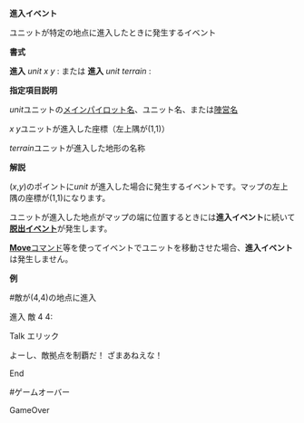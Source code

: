 **進入イベント**

ユニットが特定の地点に進入したときに発生するイベント

**書式**

**進入** *unit x y* : または  **進入** *unit terrain* :

**指定項目説明**

*unit*ユニットの[メインパイロット名](メインパイロット名)、ユニット名、または[陣営名](陣営名)

*x y*ユニットが進入した座標（左上隅が(1,1)）

*terrain*ユニットが進入した地形の名称

**解説**

(*x*,*y*)のポイントに*unit* が進入した場合に発生するイベントです。マップの左上隅の座標が(1,1)になります。

ユニットが進入した地点がマップの端に位置するときには**進入イベント**に続いて[**脱出イベント**](脱出イベント)が発生します。

[**Move**コマンド](Moveコマンド)等を使ってイベントでユニットを移動させた場合、**進入イベント**は発生しません。

**例**

#敵が(4,4)の地点に進入

進入 敵 4 4:

Talk エリック

よーし、敵拠点を制覇だ！ ざまあねえな！

End

#ゲームオーバー

GameOver
